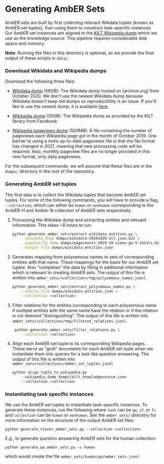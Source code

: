 # Generating AmbER Sets

AmbER sets are built by first collecting relevant Wikdata tuples (known as AmbER set tuples), then using them to construct task-specific instances.
Our AmbER set instances are aligned to the [KILT Wikipedia dump](https://github.com/facebookresearch/KILT) which we use as the knowledge source.
This pipeline requires considerable disk space and memory.

**Note**: Running the files in this directory is optional, as we provide the final output of these scripts in `data/`. 

### Download Wikidata and Wikipedia dumps
Download the following three files:
* [Wikidata dump](https://archive.org/download/wikibase-wikidatawiki-20201026/wikidata-20201026-all.json.bz2) (56GB): 
  The Wikidata dump hosted on [archive.org] from October 2020. We don't use the newest Wikidata dump because Wikidata doesn't keep old dumps so reproducibility is an issue. 
  If you'd like to use the newest dump, it is available [here](https://dumps.wikimedia.org/wikidatawiki/entities/latest-all.json.bz2).
  
* [Wikipedia dump](http://dl.fbaipublicfiles.com/KILT/kilt_knowledgesource.json) (35GB): The Wikipedia dump as provided by the KILT library from Facebook.

* [Wikipedia pageviews dump](https://dumps.wikimedia.org/other/pagecounts-ez/merged/pagecounts-2019-10-views-ge-5-totals.bz2) (500MB): 
  A file containing the number of pageviews each Wikipedia page got in the month of October 2019.
  One barrier to using a more up-to-date pageviews file is that the file format has changed in 2021, meaning that new processing code will be required.
  Also, monthly pageview files are no longer provided in this new format, only daily pageviews. 

For the subsequent commands, we will assume that these files are in the `dumps/` directory in the root of the repository.

### Generating AmbER set tuples
The first step is to collect the Wikidata tuples that become AmbER set tuples. 
For some of the following commands, you will have to provide a flag, `--collection`, which can either be `human` or `nonhuman` corresponding to the AmbER-H and Amber-N collection of AmbER sets respectively.

1. Processing the Wikidata dump and extracting entities and relevant information. This takes ~8 hours to run.

    ```bash
    python generate_amber_sets/extract_wikidata_entities.py \
        --wikidata_dump dumps/wikidata-20201026-all.json.bz2 \
        --popularity_dump dumps/pagecounts-2019-10-views-ge-5-totals.bz2 \
        --output_file dumps/wikidata_entities.json
    ```

2. Generates mapping from polysemous names to sets of corresponding entities with that name. 
These mappings for the basis for our AmbER set tuples.
Also "completes" the data by filling in additional information which is relevant to creating AmbER sets. 
The output of this file is written into `amber_sets/<collection>/tmp/polysemous_names.jsonl`.

    ```bash
    python generate_amber_sets/extract_polysemous_names.py \
        --entity_file dumps/wikidata_entities.json \
        --collection <collection>
    ```

3. Filter relations for the entities corresponding to each polysemous name if multiple entities with the same name have the relation or if the relation is not deemed "distinguishing". 
The output of this file is written into `amber_sets/<collection>/tmp/filtered_relations.jsonl`.

    ```bash
     python generate_amber_sets/filter_relations.py \
        --collection <collection>
    ```
4. Align each AmbER set tuple to its corresponding Wikipedia pages. 
These serve as "gold" documents for each AmbER set tuple when we instantiate them into queries for a task like question answering.
The output of this file is written into `amber_sets/<collection>/amber_set_tuples.jsonl`

    ```bash
    python align_tuple_to_wikipedia.py
        --wikipedia_dump dumps/kilt_knowledgesource.json
        --collection <collection> 
    ```

### Instantiating task specific instances
We use the AmbER set tuples to instantiate task-specific instances. 
To generate these instances, run the following where `task` can be `qa`, `sf`, or `fc` and `collection` can be `human` or `nonhuman`.
See the `amber_sets/` directory for more information on the structure of the output AmbER set files.
```
python generate_<task>_amber_sets.py --collection <collection>
```

_E.g.,_ to generate question answering AmbER sets for the human collection:
```
python generate_qa_amber_sets.py -c human
```
which would create the file `amber_sets/human/qa/amber_sets.jsonl`

